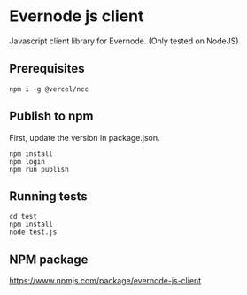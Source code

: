 # Evernode js client
Javascript client library for Evernode.
(Only tested on NodeJS)

## Prerequisites
```
npm i -g @vercel/ncc
```

## Publish to npm
First, update the version in package.json.
```
npm install
npm login
npm run publish
```

## Running tests
```
cd test
npm install
node test.js
```

## NPM package
https://www.npmjs.com/package/evernode-js-client